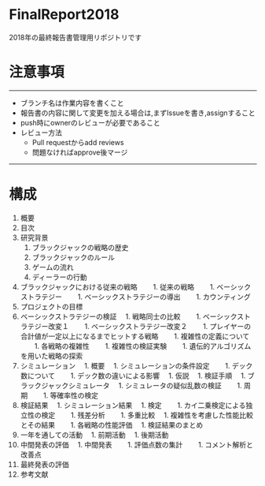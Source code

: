 # FinalReport2018
2018年の最終報告書管理用リポジトリです

# 注意事項
---
- ブランチ名は作業内容を書くこと
- 報告書の内容に関して変更を加える場合は,まずIssueを書き,assignすること
- push時にownerのレビューが必要であること
- レビュー方法
  - Pull requestからadd reviews
  - 問題なければapprove後マージ
---
# 構成
1. 概要
1. 目次
1. 研究背景
    1. ブラックジャックの戦略の歴史
    1. ブラックジャックのルール
    1. ゲームの流れ
    1. ディーラーの行動
  1. ブラックジャックにおける従来の戦略
　　1. 従来の戦略
　　1. ベーシックストラテジー
　　1. ベーシックストラテジーの導出
　　1. カウンティング
1. プロジェクトの目標
1. ベーシックストラテジーの検証
　1. 戦略同士の比較
　　1. ベーシックストラテジー改変１
　　1. ベーシックストラテジー改変２
　　1. プレイヤーの合計値が一定以上になるまでヒットする戦略
　　1. 複雑性の定義について
　　1. 各戦略の複雑性
　　1. 複雑性の検証実験
　　1. 遺伝的アルゴリズムを用いた戦略の探索
1. シミュレーション
　1. 概要
　1. シミュレーションの条件設定
　　1. デック数について
　　1. デック数の違いによる影響
　1. 仮説
　1. 検証手順
　1. ブラックジャックシミュレータ
　1. シミュレータの疑似乱数の検証
　　1. 周期
　　1. 等確率性の検定
1. 検証結果
　1. シミュレーション結果
　1. 検定
　　1. カイ二乗検定による独立性の検定
　　1. 残差分析
　　1. 多重比較
　1. 複雑性を考慮した性能比較とその結果
　　1. 各戦略の性能評価
　1. 検証結果のまとめ
1. 一年を通しての活動
　1. 前期活動
　1. 後期活動
1. 中間発表の評価
　1. 中間発表
　　1. 評価点数の集計
　　1. コメント解析と改善点
1. 最終発表の評価
1. 参考文献
